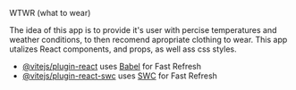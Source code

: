 WTWR (what to wear)

The idea of this app is to provide it's user with percise temperatures and weather conditions, to then recomend apropriate clothing to wear. This app utalizes React components, and props, as well ass css styles.

- [@vitejs/plugin-react](https://github.com/vitejs/vite-plugin-react/blob/main/packages/plugin-react/README.md) uses [Babel](https://babeljs.io/) for Fast Refresh
- [@vitejs/plugin-react-swc](https://github.com/vitejs/vite-plugin-react-swc) uses [SWC](https://swc.rs/) for Fast Refresh
